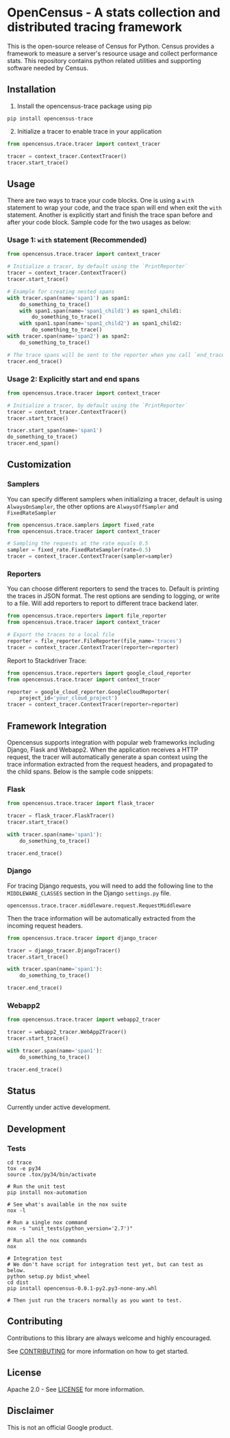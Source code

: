 OpenCensus - A stats collection and distributed tracing framework
=================================================================

This is the open-source release of Census for Python. Census provides a
framework to measure a server's resource usage and collect performance stats.
This repository contains python related utilities and supporting software
needed by Census.

## Installation

1. Install the opencensus-trace package using pip

```
pip install opencensus-trace
```

2. Initialize a tracer to enable trace in your application

```python
from opencensus.trace.tracer import context_tracer

tracer = context_tracer.ContextTracer()
tracer.start_trace()
```

## Usage

There are two ways to trace your code blocks. One is using a `with` statement
to wrap your code, and the trace span will end when exit the `with` statement.
Another is explicitly start and finish the trace span before and after your
code block. Sample code for the two usages as below:

### Usage 1: `with` statement (Recommended)

```python
from opencensus.trace.tracer import context_tracer

# Initialize a tracer, by default using the `PrintReporter`
tracer = context_tracer.ContextTracer()
tracer.start_trace()

# Example for creating nested spans
with tracer.span(name='span1') as span1:
    do_something_to_trace()
    with span1.span(name='span1_child1') as span1_child1:
        do_something_to_trace()
    with span1.span(name='span1_child2') as span1_child2:
        do_something_to_trace()
with tracer.span(name='span2') as span2:
    do_something_to_trace()

# The trace spans will be sent to the reporter when you call `end_trace()`
tracer.end_trace()
```

### Usage 2: Explicitly start and end spans

```python
from opencensus.trace.tracer import context_tracer

# Initialize a tracer, by default using the `PrintReporter`
tracer = context_tracer.ContextTracer()
tracer.start_trace()

tracer.start_span(name='span1')
do_something_to_trace()
tracer.end_span()
```

## Customization

### Samplers

You can specify different samplers when initializing a tracer, default is using
`AlwaysOnSampler`, the other options are `AlwaysOffSampler` and
`FixedRateSampler`

```python
from opencensus.trace.samplers import fixed_rate
from opencensus.trace.tracer import context_tracer

# Sampling the requests at the rate equals 0.5
sampler = fixed_rate.FixedRateSampler(rate=0.5)
tracer = context_tracer.ContextTracer(sampler=sampler)
```

### Reporters

You can choose different reporters to send the traces to. Default is printing
the traces in JSON format. The rest options are sending to logging, or write
to a file. Will add reporters to report to different trace backend later.

```python
from opencensus.trace.reporters import file_reporter
from opencensus.trace.tracer import context_tracer

# Export the traces to a local file
reporter = file_reporter.FileReporter(file_name='traces')
tracer = context_tracer.ContextTracer(reporter=reporter)
```

Report to Stackdriver Trace:

```python
from opencensus.trace.reporters import google_cloud_reporter
from opencensus.trace.tracer import context_tracer

reporter = google_cloud_reporter.GoogleCloudReporter(
    project_id='your_cloud_project')
tracer = context_tracer.ContextTracer(reporter=reporter)
```

## Framework Integration

Opencensus supports integration with popular web frameworks including Django,
Flask and Webapp2. When the application receives a HTTP request, the tracer
will automatically generate a span context using the trace information
extracted from the request headers, and propagated to the child spans.
Below is the sample code snippets:

### Flask

```python
from opencensus.trace.tracer import flask_tracer

tracer = flask_tracer.FlaskTracer()
tracer.start_trace()

with tracer.span(name='span1'):
    do_something_to_trace()

tracer.end_trace()
```

### Django

For tracing Django requests, you will need to add the following line to the
`MIDDLEWARE_CLASSES` section in the Django `settings.py` file.

```
opencensus.trace.tracer.middleware.request.RequestMiddleware
```

Then the trace information will be automatically extracted from the incoming
request headers.

```python
from opencensus.trace.tracer import django_tracer

tracer = django_tracer.DjangoTracer()
tracer.start_trace()

with tracer.span(name='span1'):
    do_something_to_trace()

tracer.end_trace()
```

### Webapp2

```python
from opencensus.trace.tracer import webapp2_tracer

tracer = webapp2_tracer.WebApp2Tracer()
tracer.start_trace()

with tracer.span(name='span1'):
    do_something_to_trace()

tracer.end_trace()
```

## Status

Currently under active development.

## Development

### Tests

```
cd trace
tox -e py34
source .tox/py34/bin/activate

# Run the unit test
pip install nox-automation

# See what's available in the nox suite
nox -l

# Run a single nox command
nox -s "unit_tests(python_version='2.7')"

# Run all the nox commands
nox

# Integration test
# We don't have script for integration test yet, but can test as below.
python setup.py bdist_wheel
cd dist
pip install opencensus-0.0.1-py2.py3-none-any.whl

# Then just run the tracers normally as you want to test.
```

## Contributing

Contributions to this library are always welcome and highly encouraged.

See [CONTRIBUTING](CONTRIBUTING.md) for more information on how to get started.

## License

Apache 2.0 - See [LICENSE](LICENSE) for more information.

## Disclaimer

This is not an official Google product.
